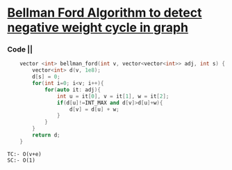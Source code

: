 # [Bellman Ford Algorithm to detect negative weight cycle in graph](https://practice.geeksforgeeks.org/problems/distance-from-the-source-bellman-ford-algorithm/0?fbclid=IwAR2_lL0T84DnciLyzMTQuVTMBOi82nTWNLuXjUgahnrtBgkphKiYk6xcyJU)

### Code ||

``` .cpp
    vector <int> bellman_ford(int v, vector<vector<int>> adj, int s) {
        vector<int> d(v, 1e8);
        d[s] = 0;
        for(int i=0; i<v; i++){
            for(auto it: adj){
                int u = it[0], v = it[1], w = it[2];
                if(d[u]!=INT_MAX and d[v]>d[u]+w){
                    d[v] = d[u] + w;
                }
            }
        }
        return d;
    }
```

```
TC:- O(v+e)
SC:- O(1)
```
